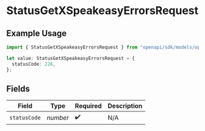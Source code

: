 # StatusGetXSpeakeasyErrorsRequest

## Example Usage

```typescript
import { StatusGetXSpeakeasyErrorsRequest } from "openapi/sdk/models/operations";

let value: StatusGetXSpeakeasyErrorsRequest = {
  statusCode: 226,
};
```

## Fields

| Field              | Type               | Required           | Description        |
| ------------------ | ------------------ | ------------------ | ------------------ |
| `statusCode`       | *number*           | :heavy_check_mark: | N/A                |